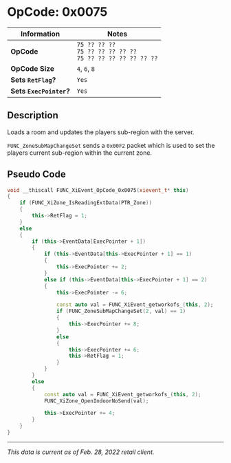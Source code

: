 # OpCode: 0x0075

| Information               | Notes |
|---                        |---    |
| **OpCode**                | `75 ?? ?? ??` <br> `75 ?? ?? ?? ?? ??` <br> `75 ?? ?? ?? ?? ?? ?? ??` |
| **OpCode Size**           | `4`, `6`, `8` |
| **Sets `RetFlag`?**       | `Yes` |
| **Sets `ExecPointer`?**   | `Yes` |

## Description

Loads a room and updates the players sub-region with the server.

`FUNC_ZoneSubMapChangeSet` sends a `0x00F2` packet which is used to set the players current sub-region within the current zone.

## Pseudo Code

```cpp
void __thiscall FUNC_XiEvent_OpCode_0x0075(xievent_t* this)
{
    if (FUNC_XiZone_IsReadingExtData(PTR_Zone))
    {
        this->RetFlag = 1;
    }
    else
    {
        if (this->EventData[ExecPointer + 1])
        {
            if (this->EventData[this->ExecPointer + 1] == 1)
            {
                this->ExecPointer += 2;
            }
            else if (this->EventData[this->ExecPointer + 1] == 2)
            {
                this->ExecPointer -= 6;

                const auto val = FUNC_XiEvent_getworkofs_(this, 2);
                if (FUNC_ZoneSubMapChangeSet(2, val) == 1)
                {
                    this->ExecPointer += 8;
                }
                else
                {
                    this->ExecPointer += 6;
                    this->RetFlag = 1;
                }
            }
        }
        else
        {
            const auto val = FUNC_XiEvent_getworkofs_(this, 2);
            FUNC_XiZone_OpenIndoorNoSend(val);

            this->ExecPointer += 4;
        }
    }
}
```

---

_This data is current as of Feb. 28, 2022 retail client._